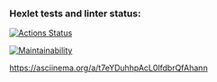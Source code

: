 ### Hexlet tests and linter status:
[![Actions Status](https://github.com/Denver1987/frontend-project-44/actions/workflows/hexlet-check.yml/badge.svg)](https://github.com/Denver1987/frontend-project-44/actions)

[![Maintainability](https://api.codeclimate.com/v1/badges/ccdf25e5642cf6fe3695/maintainability)](https://codeclimate.com/github/Denver1987/frontend-project-44/maintainability)

https://asciinema.org/a/t7eYDuhhpAcL0lfdbrQfAhann
